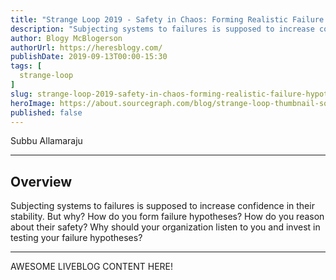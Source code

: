 ```yaml
---
title: "Strange Loop 2019 - Safety in Chaos: Forming Realistic Failure Hypotheses"
description: "Subjecting systems to failures is supposed to increase confidence in their stability. But why? How do you form failure hypotheses? How do you reason about their safety? Why should your organization listen to you and invest in testing your failure hypotheses?"
author: Blogy McBlogerson
authorUrl: https://heresblogy.com/
publishDate: 2019-09-13T00:00-15:30
tags: [
  strange-loop
]
slug: strange-loop-2019-safety-in-chaos-forming-realistic-failure-hypotheses
heroImage: https://about.sourcegraph.com/blog/strange-loop-thumbnail-square-v2.jpg
published: false
---
```


<div className="container p-0 liveblog-presenters">
  <div className="row m-0">
      <p className=" mr-12 m-0">
        <span className="liveblog-presenters__name">Subbu Allamaraju</span>
        <a href="https://twitter.com/sallamar" target="_blank" title="Twitter"><i className="fa fa-twitter pr-2"></i></a>
        <a href="https://github.com/S3u" target="_blank" title="GitHub"><i className="fa fa-github pr-2"></i></a>
        <a href="https://subbu.org" target="_blank" title="Speaker's site"><i className="fa fa-globe pr-2"></i></a>
      </p>
  </div>
</div>

---

## Overview

Subjecting systems to failures is supposed to increase confidence in their stability. But why? How do you form failure hypotheses? How do you reason about their safety? Why should your organization listen to you and invest in testing your failure hypotheses?

---

AWESOME LIVEBLOG CONTENT HERE!
